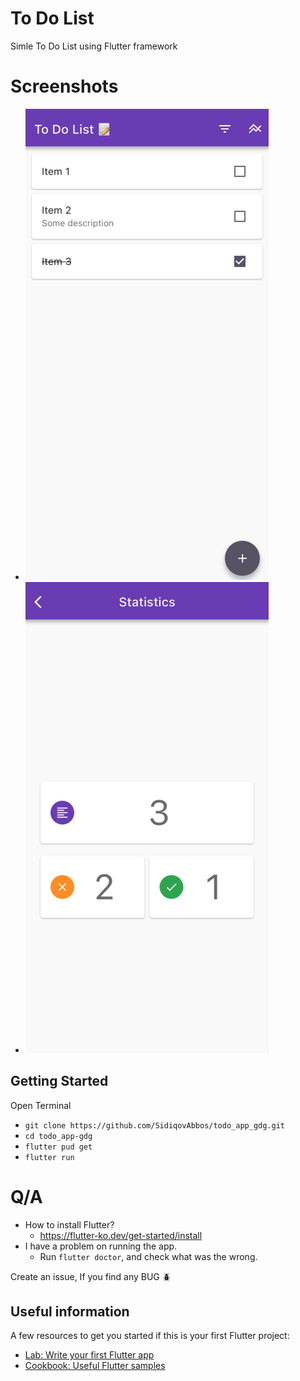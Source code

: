 # To Do List

Simle To Do List using Flutter framework

# Screenshots

- ![Home](./screenshots/home_page.png)
- ![Statistics](./screenshots/statistics.png)

## Getting Started

Open Terminal
- `
git clone https://github.com/SidiqovAbbos/todo_app_gdg.git
`
- `cd todo_app-gdg`
- `flutter pud get`
- `flutter run`

# Q/A

- How to install Flutter?
  - https://flutter-ko.dev/get-started/install
- I have a problem on running the app.
  - Run `flutter doctor`, and check what was the wrong.


Create an issue, If you find any BUG 🪲

## Useful information

A few resources to get you started if this is your first Flutter project:

- [Lab: Write your first Flutter app](https://docs.flutter.dev/get-started/codelab)
- [Cookbook: Useful Flutter samples](https://docs.flutter.dev/cookbook)